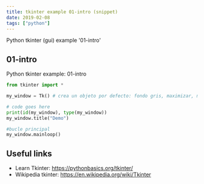 ```yaml
---
title: tkinter example 01-intro (snippet)
date: 2019-02-08
tags: ["python"]
---
```

Python tkinter (gui) example '01-intro'


## 01-intro

Python tkinter example: 01-intro

```python
from tkinter import *

my_window = Tk() # crea un objeto por defecto: fondo gris, maximizar, minimizar, etc.

# code goes here
print(id(my_window), type(my_window))
my_window.title("Demo")

#bucle principal
my_window.mainloop()

```

## Useful links

- Learn Tkinter: https://pythonbasics.org/tkinter/
- Wikipedia tkinter: https://en.wikipedia.org/wiki/Tkinter
